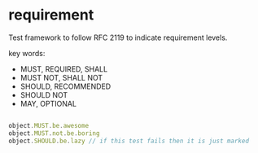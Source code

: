 requirement
===========

Test framework to follow RFC 2119 to indicate requirement levels.

key words:

- MUST, REQUIRED, SHALL
- MUST NOT, SHALL NOT
- SHOULD, RECOMMENDED
- SHOULD NOT
- MAY, OPTIONAL

``` javascript

object.MUST.be.awesome
object.MUST.not.be.boring
object.SHOULD.be.lazy // if this test fails then it is just marked

```
